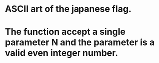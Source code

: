 # ASCII art of the japanese flag.
# The function accept a single parameter N and the parameter is a valid even integer number.
